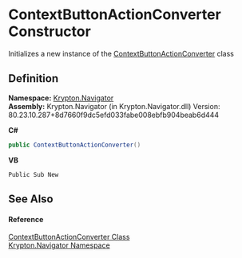 # ContextButtonActionConverter Constructor


Initializes a new instance of the <a href="acfa76ba-2f65-000b-6f4c-7eaaaeb172ab.md">ContextButtonActionConverter</a> class



## Definition
**Namespace:** <a href="a21ac074-d119-3dc6-bd1c-d3a12c0128bc.md">Krypton.Navigator</a>  
**Assembly:** Krypton.Navigator (in Krypton.Navigator.dll) Version: 80.23.10.287+8d7660f9dc5efd033fabe008ebfb904beab6d444

**C#**
``` C#
public ContextButtonActionConverter()
```
**VB**
``` VB
Public Sub New
```



## See Also


#### Reference
<a href="acfa76ba-2f65-000b-6f4c-7eaaaeb172ab.md">ContextButtonActionConverter Class</a>  
<a href="a21ac074-d119-3dc6-bd1c-d3a12c0128bc.md">Krypton.Navigator Namespace</a>  
